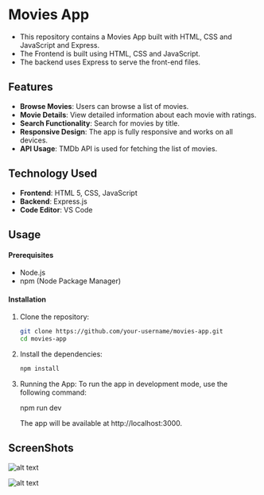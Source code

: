 # Movies App

- This repository contains a Movies App built with HTML, CSS and JavaScript and Express. 
- The Frontend is built using HTML, CSS and JavaScript. 
- The backend uses Express to serve the front-end files.

## Features

- **Browse Movies**: Users can browse a list of movies.
- **Movie Details**: View detailed information about each movie with ratings.
- **Search Functionality**: Search for movies by title.
- **Responsive Design**: The app is fully responsive and works on all devices.
- **API Usage**:  TMDb API is used for fetching the list of movies.

## Technology Used

- **Frontend**: HTML 5, CSS, JavaScript
- **Backend**: Express.js 
- **Code Editor**: VS Code

## Usage

#### Prerequisites

- Node.js
- npm (Node Package Manager)

#### Installation

1. Clone the repository:
   ```bash
   git clone https://github.com/your-username/movies-app.git
   cd movies-app

2. Install the dependencies:

    ```bash
    npm install

3. Running the App: 
    To run the app in development mode, use the following command:

    npm run dev

    The app will be available at http://localhost:3000.

## ScreenShots

![alt text](image-1.png)



![alt text](image-2.png)



